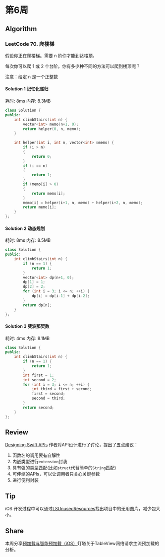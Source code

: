 # 第6周

## Algorithm

### LeetCode 70. 爬楼梯

假设你正在爬楼梯。需要 n 阶你才能到达楼顶。

每次你可以爬 1 或 2 个台阶。你有多少种不同的方法可以爬到楼顶呢？

注意：给定 n 是一个正整数

#### Solution 1 记忆化递归

耗时: 8ms
内存: 8.3MB

```cpp
class Solution {
public:
    int climbStairs(int n) {
        vector<int> memo(n+1, 0);
        return helper(0, n, memo);
    }
    
    int helper(int i, int n, vector<int> &memo) {
        if (i > n)
        {
            return 0;
        }
        if (i == n)
        {
            return 1;
        }
        if (memo[i] > 0)
        {
            return memo[i];
        }
        memo[i] = helper(i+1, n, memo) + helper(i+2, n, memo);
        return memo[i];
    }
};
```

#### Solution 2 动态规划

耗时: 8ms
内存: 8.5MB

```cpp
class Solution {
public:
    int climbStairs(int n) {
        if (n == 1) {
            return 1;
        }
        vector<int> dp(n+1, 0);
        dp[1] = 1;
        dp[2] = 2;
        for (int i = 3; i <= n; ++i) {
            dp[i] = dp[i-1] + dp[i-2];
        }
        return dp[n];
    }
};
```

#### Solution 3 斐波那契数

耗时: 4ms
内存: 8.1MB

```cpp
class Solution {
public:
    int climbStairs(int n) {
        if (n == 1) {
            return 1;
        }
        int first = 1;
        int second = 2;
        for (int i = 3; i <= n; ++i) {
            int third = first + second;
            first = second;
            second = third;
        }
        return second;
    }
};
```


## Review

[Designing Swift APIs](https://www.swiftbysundell.com/posts/designing-swift-apis)
作者对API设计进行了讨论，提出了五点建议：
1. 函数名的调用要有自解性
2. 内嵌类型进行`extension`封装
3. 具有强的类型匹配(比如`struct`代替简单的`String`匹配)
4. 可伸缩的APIs，可以让调用者只关心关键参数
5. 进行便利封装

## Tip

iOS 开发过程中可以通过[LSUnusedResources](https://github.com/tinymind/LSUnusedResources)找出项目中的无用图片，减少包大小。


## Share

本周分享[预加载与智能预加载（iOS）](https://draveness.me/preload.html)灯塔关于TableView网络请求主流预加载的分析。


